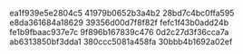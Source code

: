 ea1f939e5e2804c5
41979b0652b3a4b2
28bd7c4bc0ffa595
e8da361684a18629
39356d00d7f8f82f
fefc1f43b0add24b
fe1b9fbaac937e7c
9f896b167839c476
0d2c27d3f36cca7a
ab6313850bf3dda1
380ccc5081a458fa
30bbb4b1692a02ef
